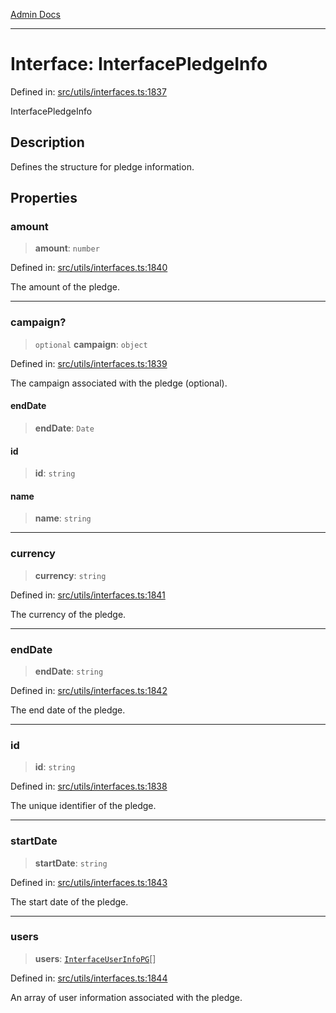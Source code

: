 [Admin Docs](/)

***

# Interface: InterfacePledgeInfo

Defined in: [src/utils/interfaces.ts:1837](https://github.com/PalisadoesFoundation/talawa-admin/blob/main/src/utils/interfaces.ts#L1837)

InterfacePledgeInfo

## Description

Defines the structure for pledge information.

## Properties

### amount

> **amount**: `number`

Defined in: [src/utils/interfaces.ts:1840](https://github.com/PalisadoesFoundation/talawa-admin/blob/main/src/utils/interfaces.ts#L1840)

The amount of the pledge.

***

### campaign?

> `optional` **campaign**: `object`

Defined in: [src/utils/interfaces.ts:1839](https://github.com/PalisadoesFoundation/talawa-admin/blob/main/src/utils/interfaces.ts#L1839)

The campaign associated with the pledge (optional).

#### endDate

> **endDate**: `Date`

#### id

> **id**: `string`

#### name

> **name**: `string`

***

### currency

> **currency**: `string`

Defined in: [src/utils/interfaces.ts:1841](https://github.com/PalisadoesFoundation/talawa-admin/blob/main/src/utils/interfaces.ts#L1841)

The currency of the pledge.

***

### endDate

> **endDate**: `string`

Defined in: [src/utils/interfaces.ts:1842](https://github.com/PalisadoesFoundation/talawa-admin/blob/main/src/utils/interfaces.ts#L1842)

The end date of the pledge.

***

### id

> **id**: `string`

Defined in: [src/utils/interfaces.ts:1838](https://github.com/PalisadoesFoundation/talawa-admin/blob/main/src/utils/interfaces.ts#L1838)

The unique identifier of the pledge.

***

### startDate

> **startDate**: `string`

Defined in: [src/utils/interfaces.ts:1843](https://github.com/PalisadoesFoundation/talawa-admin/blob/main/src/utils/interfaces.ts#L1843)

The start date of the pledge.

***

### users

> **users**: [`InterfaceUserInfoPG`](InterfaceUserInfoPG.md)[]

Defined in: [src/utils/interfaces.ts:1844](https://github.com/PalisadoesFoundation/talawa-admin/blob/main/src/utils/interfaces.ts#L1844)

An array of user information associated with the pledge.
